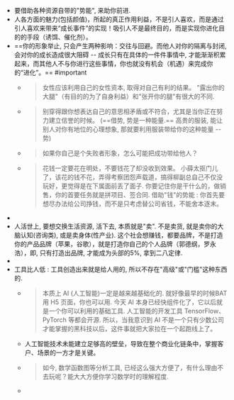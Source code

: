 - 要借助各种资源自带的"势能", 来助你前进.
- 人各方面的魅力(包括颜值)，所起的真正作用利益，不是引人喜欢，而是通过引人喜欢来带来“成长事件”的实现！吸引人不是最终目的，而是实现你进化目的的手段（诱饵、催化剂）。
- ==你的形象举止, 只会产生两种影响：交往与回避。而他人对你的隔离与封闭, 会对你的成长造成很大阻碍 -- 成长只有在具体的一件件事情中, 才能渐渐积累起来，而其他人不与你进行这些事情，你也就没有机会（机遇）来完成你的“进化”。== #important
	- > 女性应该利用自己的女性资本, 取得对自己有利的结果。
	  "露出你的大腿"（有目的的为了自身利益）和"张开你的腿"有很大的不同.
	- > 别穿得跟你想表达自己的意思相矛盾或不符合，尤其是当你正在努力建立信誉的时候。 (==借势, 势是一种能量.== 高贵的服装, 能让别人对你有地位的心理想象, 那就要利用服装带给你的这种能量 -- 势)
	- > 如果你自己是个失败者形象，怎么可能把成功带给他人？
	- > 花钱一定要花在明处，不要钱花了却没收到效果。
	  小薛太抠门儿了，该花的钱不花，弄得考察团怨声载道，搞得柳副总自己不仅没玩好，更觉得是在下属面前丢了面子.
	  你要记住你是干什么的，做销售，你的首要任务就是拼项目、签合同. 借助"钱"的势能 : 你首先要想尽办法给公司挣钱，而不是只考虑替公司省钱，不能舍本逐末。
-
- 人活世上, 要想交换生活资源, 活下去, 本质就是"卖". 不是卖货, 就是卖你的大脑认知(咨询类), 或是卖身体(性产业).
  这个社会想赚钱，都要品牌，不是打造你的产品品牌（苹果，谷歌），就是打造你自己的个人品牌（郭德纲，罗永浩），即, 只有打造出品牌, 才能成为头部的5%, 拿到二八定律.
-
- 工具比人低 : 工具创造出来就是给人用的, 所以不存在"高级"或"门槛"这种东西的.
	- > 本质上 AI  (人工智能)一定是越来越基础化的.  就好像最早的时候BAT用 H5 页面，你也可以用. 今天 AI 本身已经快组件化了，它以后就是一个你可以利用的基础工具.
	  人工智能的开发工具 TensorFlow、PyTorch 等都会开源. 所以，当我意识到 AI 不是一个只有少数公司才能掌握的黑科技以后，这件事就把大家拉在一个起跑线上了。
	- 人工智能技术未能建立足够高的壁垒，导致在整个商业化链条中，掌握客户、场景的一方才是关键。
	- > 如今, 数学函数图等分析工具, 已经这么强大方便了，有什么理由不去玩呢？能大大方便你学习数学时的理解程度.
	-